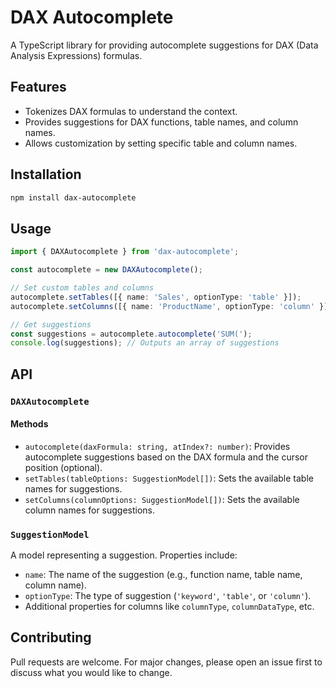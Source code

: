 # DAX Autocomplete

A TypeScript library for providing autocomplete suggestions for DAX (Data Analysis Expressions) formulas.

## Features

- Tokenizes DAX formulas to understand the context.
- Provides suggestions for DAX functions, table names, and column names.
- Allows customization by setting specific table and column names.

## Installation

```bash
npm install dax-autocomplete
```

## Usage

```typescript
import { DAXAutocomplete } from 'dax-autocomplete';

const autocomplete = new DAXAutocomplete();

// Set custom tables and columns
autocomplete.setTables([{ name: 'Sales', optionType: 'table' }]);
autocomplete.setColumns([{ name: 'ProductName', optionType: 'column' }]);

// Get suggestions
const suggestions = autocomplete.autocomplete('SUM(');
console.log(suggestions); // Outputs an array of suggestions
```

## API

### `DAXAutocomplete`

#### Methods

- `autocomplete(daxFormula: string, atIndex?: number)`: Provides autocomplete suggestions based on the DAX formula and the cursor position (optional).
- `setTables(tableOptions: SuggestionModel[])`: Sets the available table names for suggestions.
- `setColumns(columnOptions: SuggestionModel[])`: Sets the available column names for suggestions.

### `SuggestionModel`

A model representing a suggestion. Properties include:

- `name`: The name of the suggestion (e.g., function name, table name, column name).
- `optionType`: The type of suggestion (`'keyword'`, `'table'`, or `'column'`).
- Additional properties for columns like `columnType`, `columnDataType`, etc.

## Contributing

Pull requests are welcome. For major changes, please open an issue first to discuss what you would like to change.

